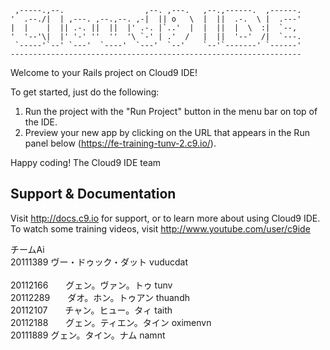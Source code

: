 
     ,-----.,--.                  ,--. ,---.   ,--.,------.  ,------.
    '  .--./|  | ,---. ,--.,--. ,-|  || o   \  |  ||  .-.  \ |  .---'
    |  |    |  || .-. ||  ||  |' .-. |`..'  |  |  ||  |  \  :|  `--, 
    '  '--'\|  |' '-' ''  ''  '\ `-' | .'  /   |  ||  '--'  /|  `---.
     `-----'`--' `---'  `----'  `---'  `--'    `--'`-------' `------'
    ----------------------------------------------------------------- 


Welcome to your Rails project on Cloud9 IDE!

To get started, just do the following:

1. Run the project with the "Run Project" button in the menu bar on top of the IDE.
2. Preview your new app by clicking on the URL that appears in the Run panel below (https://fe-training-tunv-2.c9.io/).

Happy coding!
The Cloud9 IDE team


## Support & Documentation

Visit http://docs.c9.io for support, or to learn more about using Cloud9 IDE. 
To watch some training videos, visit http://www.youtube.com/user/c9ide

チームAi<br>
20111389    ヴー・ドゥック・ダット  vuducdat<br>		
20112166　　グェン。ヴァン。トゥ    tunv<br>
20112289　　ダオ。ホン。トゥアン    thuandh<br>
20112107　　チャン。ヒュー。タィ    taith<br>
20112188　　グェン。ティエン。タイン	oximenvn<br>
20111889    グェン。タイン。ナム    namnt<br>

